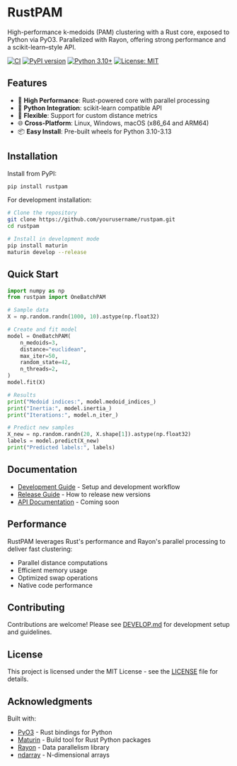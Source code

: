 # RustPAM

High-performance k-medoids (PAM) clustering with a Rust core, exposed to Python via PyO3. Parallelized with Rayon, offering strong performance and a scikit-learn–style API.

[![CI](https://github.com/yourusername/rustpam/workflows/CI/badge.svg)](https://github.com/yourusername/rustpam/actions)
[![PyPI version](https://badge.fury.io/py/rustpam.svg)](https://badge.fury.io/py/rustpam)
[![Python 3.10+](https://img.shields.io/badge/python-3.10+-blue.svg)](https://www.python.org/downloads/)
[![License: MIT](https://img.shields.io/badge/License-MIT-yellow.svg)](https://opensource.org/licenses/MIT)

## Features

- 🚀 **High Performance**: Rust-powered core with parallel processing
- 🐍 **Python Integration**: scikit-learn compatible API
- 🔧 **Flexible**: Support for custom distance metrics
- 🌐 **Cross-Platform**: Linux, Windows, macOS (x86_64 and ARM64)
- 📦 **Easy Install**: Pre-built wheels for Python 3.10-3.13

## Installation

Install from PyPI:

```bash
pip install rustpam
```

For development installation:

```bash
# Clone the repository
git clone https://github.com/yourusername/rustpam.git
cd rustpam

# Install in development mode
pip install maturin
maturin develop --release
```

## Quick Start

```python
import numpy as np
from rustpam import OneBatchPAM

# Sample data
X = np.random.randn(1000, 10).astype(np.float32)

# Create and fit model
model = OneBatchPAM(
    n_medoids=3,
    distance="euclidean",
    max_iter=50,
    random_state=42,
    n_threads=2,
)
model.fit(X)

# Results
print("Medoid indices:", model.medoid_indices_)
print("Inertia:", model.inertia_)
print("Iterations:", model.n_iter_)

# Predict new samples
X_new = np.random.randn(20, X.shape[1]).astype(np.float32)
labels = model.predict(X_new)
print("Predicted labels:", labels)
```

## Documentation

- [Development Guide](docs/DEVELOP.md) - Setup and development workflow
- [Release Guide](docs/RELEASE.md) - How to release new versions
- [API Documentation](https://github.com/yourusername/rustpam#api) - Coming soon

## Performance

RustPAM leverages Rust's performance and Rayon's parallel processing to deliver fast clustering:

- Parallel distance computations
- Efficient memory usage
- Optimized swap operations
- Native code performance

## Contributing

Contributions are welcome! Please see [DEVELOP.md](docs/DEVELOP.md) for development setup and guidelines.

## License

This project is licensed under the MIT License - see the [LICENSE](LICENSE) file for details.

## Acknowledgments

Built with:
- [PyO3](https://pyo3.rs/) - Rust bindings for Python
- [Maturin](https://www.maturin.rs/) - Build tool for Rust Python packages
- [Rayon](https://github.com/rayon-rs/rayon) - Data parallelism library
- [ndarray](https://github.com/rust-ndarray/ndarray) - N-dimensional arrays
